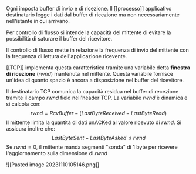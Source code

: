 Ogni imposta buffer di invio e di ricezione. Il [[processo]] applicativo destinatario legge i dati dal buffer di ricezione ma non necessariamente nell'istante in cui arrivano.

Per controllo di flusso si intende la capacità del mittente di evitare la possibilità di saturare il buffer del ricevitore.

Il controllo di flusso mette in relazione la frequenza di invio del mittente con la frequenza di lettura dell'applicazione ricevente.

[[TCP]] implementa questa caratteristica tramite una variabile detta **finestra di ricezione** (_rwnd_) mantenuta nel mittente. Questa variabile fornisce un'idea di quanto spazio è ancora a disposizione nel buffer del ricevitore. 

Il destinatario TCP comunica la capacità residua nel buffer di recezione tramite il campo _rwnd_ field nell'header TCP. La variabile _rwnd_ è dinamica e si calcola con: $$rwnd=RcvBuffer-(LastByteReceived-LastByteRead)$$
Il mittente limita la quantità di dati unACKed al valore ricevuto di _rwnd_.
Si assicura inoltre che: $$LastByteSent-LastByteAsked\leq rwnd $$
Se $rwnd=0$, il mittente manda segmenti "sonda" di 1 byte per ricevere l'aggiornamento sulla dimensione di _rwnd_

![[Pasted image 20231110105146.png]]


